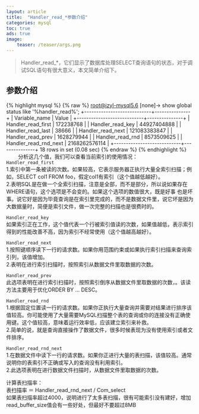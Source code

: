```yaml
---
layout: article
title:  "Handler_read_*参数介绍"
categories: mysql
toc: true
ads: true
image:
    teaser: /teaser/args.png
---  
```


> Handler_read_*，它们显示了数据库处理SELECT查询语句的状态，对于调试SQL语句有很大意义，本文简单介绍下。

## 参数介绍

{% highlight mysql %}
{% raw %}
root@izyl-mysql5.6 [none]-> show global status  like '%handler_read%';
+----------------------------+---------------+
| Variable_name              | Value         |
+----------------------------+---------------+
| Handler_read_first         | 172238768     |
| Handler_read_key           | 44927404888   |
| Handler_read_last          | 38666         |
| Handler_read_next          | 121083383847  |
| Handler_read_prev          | 1628279944    |
| Handler_read_rnd           | 8573509625    |
| Handler_read_rnd_next      | 2168262576114 |
+----------------------------+---------------+
18 rows in set (0.08 sec)
{% endraw %}
{% endhighlight %}
　　
分析这几个值，我们可以查看当前索引的使用情况：      
`Handler_read_first`    
1.索引中第一条被读的次数。如果较高，它表示服务器正执行大量全索引扫描；例如，SELECT col1 FROM foo，假定col1有索引（这个值越低越好）。      
2.表明SQL是在做一个全索引扫描，注意是全部，而不是部分，所以说如果存在WHERE语句，这个选项是不会变的。如果这个选项的数值很大，既是好事   也是坏事。说它好是因为毕竟查询是在索引里完成的，而不是数据文件里，说它坏是因为大数据量时，简便是索引文件，做一次完整的扫描也是很费时的。  

`Handler_read_key`    
如果索引正在工作，这个值代表一个行被索引值读的次数，如果值越低，表示索引得到的性能改善不高，因为索引不经常使用（这个值越高越好）。    


`Handler_read_next`    
1.按照键顺序读下一行的请求数。如果你用范围约束或如果执行索引扫描来查询索引列，该值增加。     
2.表明在进行索引扫描时，按照索引从数据文件里取数据的次数。   

`Handler_read_prev`    
此选项表明在进行索引扫描时，按照索引倒序从数据文件里取数据的次数，。该读方法主要用于优化ORDER BY ... DESC。    

`Handler_read_rnd`    
1.根据固定位置读一行的请求数。如果你正执行大量查询并需要对结果进行排序该值较高。你可能使用了大量需要MySQL扫描整个表的查询或你的连接没有正确使用键。这个值较高，意味着运行效率低，应该建立索引来补救。    
2.简单的说，就是查询直接操作了数据文件，很多时候表现为没有使用索引或者文件排序。    
  
`Handler_read_rnd_next`    
1.在数据文件中读下一行的请求数。如果你正进行大量的表扫描，该值较高。通常说明你的表索引不正确或写入的查询没有利用索引。    
2.此选项表明在进行数据文件扫描时，从数据文件里取数据的次数。    
  
计算表扫描率：       
表扫描率 ＝ Handler_read_rnd_next / Com_select       
如果表扫描率超过4000，说明进行了太多表扫描，很有可能索引没有建好，增加read_buffer_size值会有一些好处，但最好不要超过8MB     

 
 

